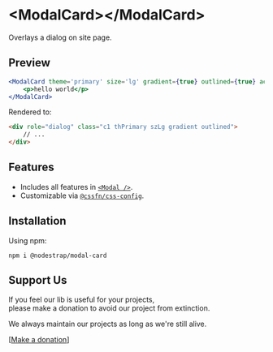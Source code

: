 # &lt;ModalCard&gt;&lt;/ModalCard&gt;
Overlays a dialog on site page.

## Preview

```jsx
<ModalCard theme='primary' size='lg' gradient={true} outlined={true} active={true} header='Say Hello' footer='test' >
    <p>hello world</p>
</ModalCard>
```
Rendered to:
```html
<div role="dialog" class="c1 thPrimary szLg gradient outlined">
    // ...
</div>
```

## Features
* Includes all features in [`<Modal />`](https://www.npmjs.com/package/@nodestrap/modal).
* Customizable via [`@cssfn/css-config`](https://www.npmjs.com/package/@cssfn/css-config).

## Installation

Using npm:
```
npm i @nodestrap/modal-card
```

## Support Us

If you feel our lib is useful for your projects,  
please make a donation to avoid our project from extinction.

We always maintain our projects as long as we're still alive.

[[Make a donation](https://ko-fi.com/heymarco)]

